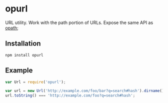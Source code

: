 # opurl

URL utility. Work with the path portion of URLs. Expose the same API as [opath](https://github.com/curvedmark/opath);

## Installation

	npm install opurl

## Example

```javascript
var Url = require('opurl');

var url = new Url('http://example.com/foo/bar?q=search#hash').dirname();
url.toString() === 'http://example.com/foo?q=search#hash';
```